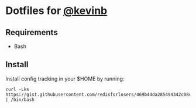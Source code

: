 # Dotfiles for [@kevinb](https://github.com/redisforlosers)

## Requirements

- Bash

## Install

Install config tracking in your $HOME by running:

    curl -Lks https://gist.githubusercontent.com/redisforlosers/469b44da285494342c08d6d855ad4017/raw/ee0dd68bafdc61535f28b293ba3584e3c40c1d1c/config_setup.sh | /bin/bash
